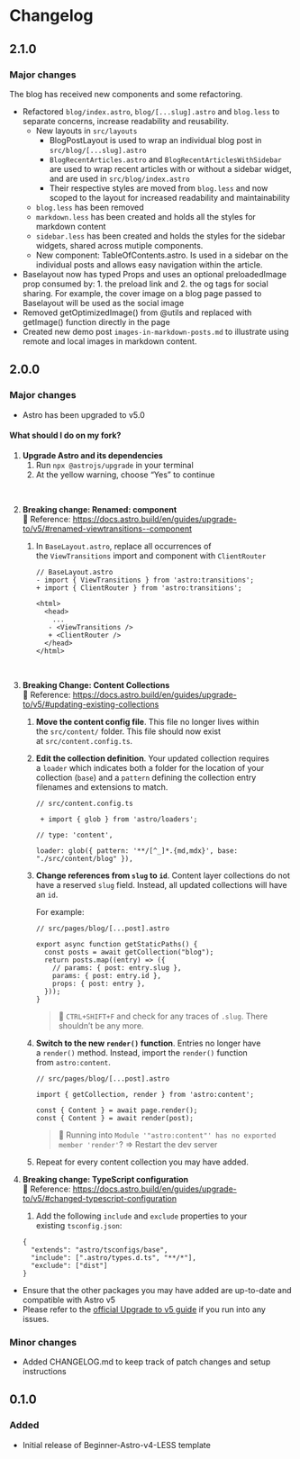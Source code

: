 # Changelog

## 2.1.0

### Major changes
The blog has received new components and some refactoring.

- Refactored `blog/index.astro`, `blog/[...slug].astro` and `blog.less` to separate concerns, increase readability and reusability.
  - New layouts in `src/layouts`
    - BlogPostLayout is used to wrap an individual blog post in `src/blog/[...slug].astro`
    - `BlogRecentArticles.astro` and `BlogRecentArticlesWithSidebar` are used to wrap recent articles with or without a sidebar widget, and are used in `src/blog/index.astro`
    - Their respective styles are moved from `blog.less` and now scoped to the layout for increased readability and maintainability
  - `blog.less` has been removed
  - `markdown.less` has been created and holds all the styles for markdown content
  - `sidebar.less` has been created and holds the styles for the sidebar widgets, shared across mutiple components.
  - New component: TableOfContents.astro. Is used in a sidebar on the individual posts and allows easy navigation within the article.
- Baselayout now has typed Props and uses an optional preloadedImage prop consumed by: 1. the preload link and 2. the og tags for social sharing.
For example, the cover image on a blog page passed to Baselayout will be used as the social image
- Removed getOptimizedImage() from @utils and replaced with getImage() function directly in the page
- Created new demo post `images-in-markdown-posts.md` to illustrate using remote and local images in markdown content.

## 2.0.0

### Major changes
- Astro has been upgraded to v5.0

#### What should I do on my fork?
1. **Upgrade Astro and its dependencies** 
    1. Run `npx @astrojs/upgrade` in your terminal
    2. At the yellow warning, choose “Yes” to continue 
<br>

2. **Breaking change: Renamed: <ViewTransitions /> component**
<br> 📢 Reference: https://docs.astro.build/en/guides/upgrade-to/v5/#renamed-viewtransitions--component
    1. In `BaseLayout.astro`, replace all occurrences of the `ViewTransitions` import and component with `ClientRouter` 
        
        ```tsx
        // BaseLayout.astro
        - import { ViewTransitions } from 'astro:transitions';
        + import { ClientRouter } from 'astro:transitions';
        
        <html>
          <head>
            ...
           - <ViewTransitions />
           + <ClientRouter />
          </head>
        </html>
        ```
 <br>       

3. **Breaking Change: Content Collections**
<br> 📢 Reference: https://docs.astro.build/en/guides/upgrade-to/v5/#updating-existing-collections
    1. **Move the content config file**. This file no longer lives within the `src/content/` folder. This file should now exist at `src/content.config.ts`.
    
    2. **Edit the collection definition**. Your updated collection requires a `loader` which indicates both a folder for the location of your collection (`base`) and a `pattern` defining the collection entry filenames and extensions to match.
    
        
        ```tsx
        // src/content.config.ts
        
         + import { glob } from 'astro/loaders';
        
        // type: 'content',
        
        loader: glob({ pattern: '**/[^_]*.{md,mdx}', base: "./src/content/blog" }),
        
        ```
        
    3. **Change references from `slug` to `id`**. Content layer collections do not have a reserved `slug` field. Instead, all updated collections will have an `id`. 
        
        For example:
        
        ```tsx
        // src/pages/blog/[...post].astro
        
        export async function getStaticPaths() {
          const posts = await getCollection("blog");
          return posts.map((entry) => ({
            // params: { post: entry.slug },
            params: { post: entry.id },
            props: { post: entry },
          }));
        }
        ```
        
        > 📢 `CTRL+SHIFT+F` and check for any traces of `.slug`. There shouldn’t be any more.
                

    4. **Switch to the new `render()` function**. Entries no longer have a `render()` method. Instead, import the `render()` function from `astro:content`.
    
        
        ```tsx
        // src/pages/blog/[...post].astro
        
        import { getCollection, render } from 'astro:content';
        
        const { Content } = await page.render();
        const { Content } = await render(post);
        ```
        
        > 📢 Running into `Module '"astro:content"' has no exported member 'render'`?
        > => Restart the dev server

        

    5. Repeat for every content collection you may have added.
    
4. **Breaking change: TypeScript configuration**
<br> 📢 Reference: https://docs.astro.build/en/guides/upgrade-to/v5/#changed-typescript-configuration
    1. Add the following `include` and `exclude` properties to your existing `tsconfig.json`:
    
    ```
    {
      "extends": "astro/tsconfigs/base",
      "include": [".astro/types.d.ts", "**/*"],
      "exclude": ["dist"]
    }
    
    ```
- Ensure that the other packages you may have added are up-to-date and compatible with Astro v5
- Please refer to the [official Upgrade to v5 guide](https://docs.astro.build/en/guides/upgrade-to/v5/) if you run into any issues.

### Minor changes
- Added CHANGELOG.md to keep track of patch changes and setup instructions

## 0.1.0
### Added
- Initial release of Beginner-Astro-v4-LESS template